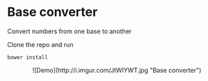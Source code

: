 # Base converter 
Convert numbers from one base to another

Clone the repo and run
```
bower install
```

<center>![Demo](http://i.imgur.com/JtWIYWT.jpg "Base converter")</center>

